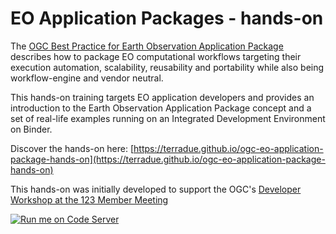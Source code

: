 # EO Application Packages - hands-on

The [OGC Best Practice for Earth Observation Application Package](https://docs.ogc.org/bp/20-089r1.html) describes how to package EO computational workflows targeting their execution automation, scalability, reusability and portability while also being workflow-engine and vendor neutral.

This hands-on training targets EO application developers and provides an introduction to the Earth Observation Application Package concept and a set of real-life examples running on an Integrated Development Environment on Binder.

Discover the hands-on here: [https://terradue.github.io/ogc-eo-application-package-hands-on](https://terradue.github.io/ogc-eo-application-package-hands-on)

This hands-on was initially developed to support the OGC's [Developer Workshop at the 123 Member Meeting](https://github.com/opengeospatial/developer-events/wiki/Developer-Workshop-at-the-123-Member-Meeting)


<a href="https://mybinder.org/v2/gh/cwl-for-eo/vscode-binder/master?urlpath=git-pull%3Frepo%3Dhttps%253A%252F%252Fgithub.com%252FTerradue%252Fogc-eo-application-package-hands-on%26urlpath%3D%252Fvscode%252F%253Ffolder%253D%252Fhome%252Fjovyan%252Fogc-eo-application-package-hands-on%252Fwater-bodies%26branch%3Dmaster" target="_blank"><img src="https://img.shields.io/badge/launch-code%20server-lightgrey" alt="Run me on Code Server" ></img></a> 


